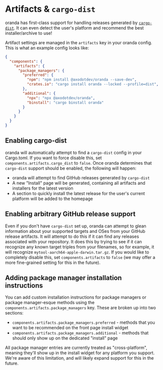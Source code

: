 # Artifacts & `cargo-dist`

oranda has first-class support for handling releases generated by [`cargo-dist`]. It can even detect the user's platform and recommend the best installer/archive to use!

Artifact settings are managed in the `artifacts` key in your oranda config. This is what an example config looks like:

```json
{
  "components": {
    "artifacts": {
      "package_managers": {
        "preferred": {
          "npm": "npm install @axodotdev/oranda --save-dev",
          "crates.io": "cargo install oranda --locked --profile=dist",
        },
        "additional": {
          "npx": "npx @axodotdev/oranda",
          "binstall": "cargo binstall oranda"
        }
      }
    }
  }
}
```

## Enabling cargo-dist

oranda will automatically attempt to find a `cargo-dist` config in your Cargo.toml. If you want to force disable this,
set `components.artifacts.cargo_dist` to `false`. Once oranda determines that `cargo-dist` support should be enabled,
the following will happen:

- oranda will attempt to find GitHub releases generated by `cargo-dist`
- A new "Install" page will be generated, containing all artifacts and installers for the latest version
- A section to quickly install the latest release for the user's current platform will be added to the homepage

## Enabling arbitrary GitHub release support

Even if you don't have `cargo-dist` set up, oranda can attempt to glean information about your supported targets and
OSes from your GitHub release artifacts. It will attempt to do this if it can find any releases associated with your
repository. It does this by trying to see if it can recognize any known target triples from your filenames, so for example,
it will recognize `mytool-aarch64-apple-darwin.tar.gz`. If you would like to completely disable this, set
`components.artifacts` to `false` (we may offer a more fine-grained setting for this in the future).

## Adding package manager installation instructions

You can add custom installation instructions for package managers or package manager-esque methods using the
`components.artifacts.package_managers` key. These are broken up into two sections:

- `components.artifacts.package_managers.preferred` - methods that you want to be recommended on the front page install
  widget
- `components.artifacts.package_managers.additional` - methods that should only show up on the dedicated "install" page

All package manager entries are currently treated as "cross-platform", meaning they'll show up in the install widget for
any platform you support. We're aware of this limitation, and will likely expand support for this in the future.

[`cargo-dist`]: https://opensource.axo.dev/cargo-dist/
